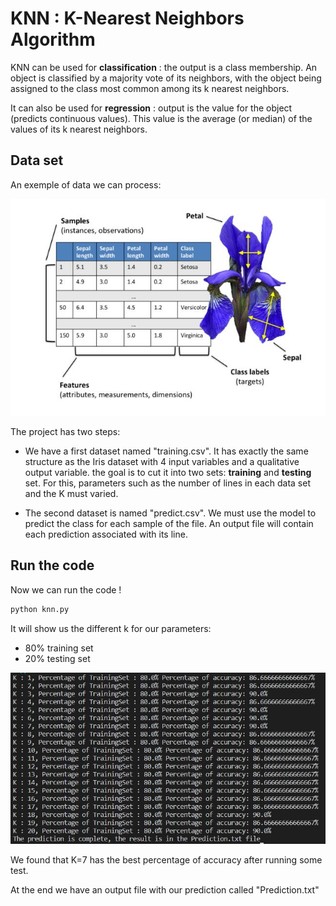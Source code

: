 # KNN : K-Nearest Neighbors Algorithm

KNN can be used for <b>classification</b> : the output is a class membership.
An object is classified by a majority vote of its neighbors, with the object being assigned to the class most common among its k nearest neighbors.

It can also be used for <b>regression</b> : output is the value for the object (predicts continuous values). This value is the average (or median) of the values of its k nearest neighbors.

## Data set

An exemple of data we can process:

![](./Readme_Content/iris.jpg?raw=true "Iris data set")

The project has two steps:

- We have a first dataset named "training.csv". It has exactly the same structure as the Iris dataset with 4 input variables and a qualitative output variable. the goal is to cut it into two sets: <b>training</b> and <b>testing</b> set. For this, parameters such as the number of lines in each data set and the K must varied.

- The second dataset is named "predict.csv". We must use the model to predict the class for each sample of the file. An output file will contain each prediction associated with its line.

## Run the code

Now we can run the code !

```cmd
python knn.py
```

It will show us the different k for our parameters:
- 80% training set
- 20% testing set


![](./Readme_Content/prediction.jpg?raw=true "Iris data set")

We found that K=7 has the best percentage of accuracy after running some test.

At the end we have an output file with our prediction called "Prediction.txt"